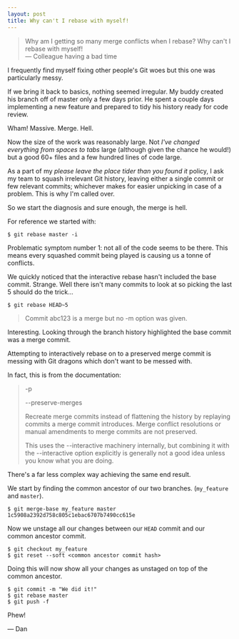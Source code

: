 ```yaml
---
layout: post
title: Why can't I rebase with myself!
---
```


> Why am I getting so many merge conflicts when I rebase? Why can't I rebase with myself!<br>
> &mdash; Colleague having a bad time

I frequently find myself fixing other people's Git woes but this one was particularly messy.

If we bring it back to basics, nothing seemed irregular. My buddy created his branch off of
master only a few days prior. He spent a couple days implementing a new feature and prepared
to tidy his history ready for code review.

Wham! Massive. Merge. Hell.

Now the size of the work was reasonably large. Not _I've changed everything from spaces to tabs_ large 
(although given the chance he would!) but a good 60+ files and a few hundred lines of code large.

As a part of my _please leave the place tider than you found it_ policy, I ask my team to squash
irrelevant Git history, leaving either a single commit or few relevant commits; whichever makes for
easier unpicking in case of a problem. This is why I'm called over.

So we start the diagnosis and sure enough, the merge is hell.

For reference we started with:

```
$ git rebase master -i
```

Problematic symptom number 1: not all of the code seems to be there. This means every squashed
commit being played is causing us a tonne of conflicts.

We quickly noticed that the interactive rebase hasn't included the base commit. Strange. Well
there isn't many commits to look at so picking the last 5 should do the trick...

```
$ git rebase HEAD~5
```

> Commit abc123 is a merge but no -m option was given.

Interesting. Looking through the branch history highlighted the base commit was a merge commit.

Attempting to interactively rebase on to a preserved merge commit is messing with Git dragons which
don't want to be messed with.

In fact, this is from the documentation:

> -p
>
> --preserve-merges
>
> Recreate merge commits instead of flattening the history by replaying commits a merge commit introduces. Merge conflict resolutions or manual amendments to merge commits are not preserved.
>
> This uses the --interactive machinery internally, but combining it with the --interactive option explicitly is generally not a good idea unless you know what you are doing.

There's a far less complex way achieving the same end result.

We start by finding the common ancestor of our two branches. (`my_feature` and `master`).

```
$ git merge-base my_feature master
1c5908a2392d758c805c1ebac6707b7490cc615e
```

Now we unstage all our changes between our `HEAD` commit and our common ancestor commit.

```
$ git checkout my_feature
$ git reset --soft <common ancestor commit hash>
```

Doing this will now show all your changes as unstaged on top of the common ancestor.

```
$ git commit -m "We did it!"
$ git rebase master
$ git push -f
```

Phew!

&mdash; Dan